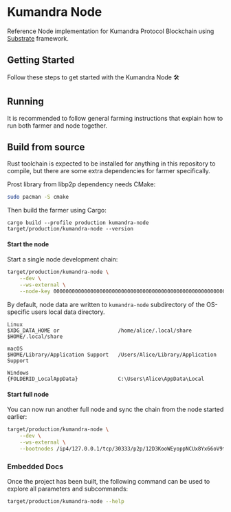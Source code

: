 # Kumandra Node

Reference Node implementation for Kumandra Protocol Blockchain using [Substrate](https://docs.substrate.io/) framework.

## Getting Started

Follow these steps to get started with the Kumandra Node :hammer_and_wrench:


## Running

It is recommended to follow general farming instructions that explain how to run both farmer and node together.

## Build from source

Rust toolchain is expected to be installed for anything in this repository to compile, but there are some extra dependencies for farmer specifically.

Prost library from libp2p dependency needs CMake:
```bash
sudo pacman -S cmake
```

Then build the farmer using Cargo:
```
cargo build --profile production kumandra-node
target/production/kumandra-node --version
```

#### Start the node

Start a single node development chain:
```bash
target/production/kumandra-node \
    --dev \
    --ws-external \
    --node-key 0000000000000000000000000000000000000000000000000000000000000001
```

By default, node data are written to `kumandra-node` subdirectory of the OS-specific users local data directory.

```
Linux
$XDG_DATA_HOME or                   /home/alice/.local/share
$HOME/.local/share

macOS
$HOME/Library/Application Support   /Users/Alice/Library/Application Support

Windows
{FOLDERID_LocalAppData}             C:\Users\Alice\AppData\Local
```

#### Start full node

You can now run another full node and sync the chain from the node started earlier:
```bash
target/production/kumandra-node \
    --dev \
    --ws-external \
    --bootnodes /ip4/127.0.0.1/tcp/30333/p2p/12D3KooWEyoppNCUx8Yx66oV9fJnriXwCcXwDDUA2kj6vnc6iDEp
```

### Embedded Docs

Once the project has been built, the following command can be used to explore all parameters and subcommands:

```bash
target/production/kumandra-node --help
```
